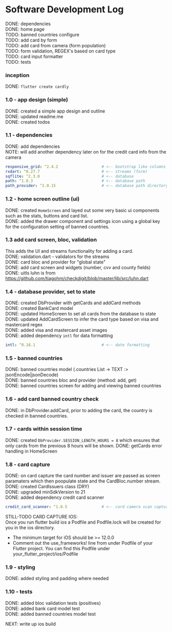# Software Development Log


DONE: dependencies <br/>
DONE: home page <br/>
TODO: banned countries configure <br/>
TODO: add card by form <br/>
TODO: add card from camera (form population) <br/>
TODO: form validation, REGEX's based on card type <br/>
TODO: card input formatter <br/>
TODO: tests


### inception
DONE: ```flutter create cardly```

### 1.0 - app design (simple)
DONE: created a simple app design and outline <br/>
DONE: updated readme.me  <br/>
DONE: created todos

### 1.1 - dependencies 
DONE: add dependencies <br/>
NOTE: will add another dependency later on for the credit card info from the camera <br/>
```yaml
responsive_grid: ^2.4.2                   # <-- bootstrap like columns and rows
rxdart: ^0.27.7                           # <-- streams (form)
sqflite: ^2.3.0                           # <-- database 
path: ^1.8.3                              # <-- database path
path_provider: ^2.0.15                    # <-- database path directory
```

### 1.2 - home screen outline (ui) 
DONE: created ``HomeScreen`` and layed out some very basic ui components such as the stats, buttons and card list. <br/>
DONE: added the drawer component and settings icon using a global key for the configuration setting of banned countries.


### 1.3 add card screen, bloc, validation
This adds the UI and streams functionality for adding a card. <br/>
DONE: validation.dart - validators for the streams <br/>
DONE: card bloc and provider for "global state" <br/>
DONE: add card screen and widgets (number, cvv and county fields) <br/>
DONE: uitls luhn is from https://github.com/tiagohm/checkdigit/blob/master/lib/src/luhn.dart

### 1.4 - database provider, set to state
DONE: created DbProvider with getCards and addCard methods <br/>
DONE: created BankCard model  <br/>
DONE: updated HomeScreen to set all cards from the database to state <br/>
DONE: updated AddCardScreen to infer the card type based on visa and mastercard regex <br/>
DONE: added visa and mastercard asset images <br/>
DONE: added dependency ```intl``` for data formatting 
```yaml
intl: ^0.18.1                             # <-- date formatting
```

### 1.5 - banned countries 
DONE: banned countries model (.countries List<String> -> TEXT :> jsonEncode|jsonDecode) <br/>
DONE: banned countries bloc and provider (method: add, get) <br/>
DONE: banned countries screen for adding and viewing banned countries 

### 1.6 - add card banned country check 
DONE: in DbProvider.addCard, prior to adding the card, the country is checked in banned countries. 

### 1.7 - cards within session time 
DONE: created ```DbProvider.SESSION_LENGTH_HOURS = 8``` which ensures that only cards from the
previous 8 hours will be shown. 
DONE: getCards error handling in HomeScreen 


### 1.8 - card capture
DONE: on card capture the card number and issuer are passed as screen paramaters which then poopulate state and the CardBloc.number stream. <br/>
DONE: created CardIssuers class (DRY) <br/>
DONE: upgraded minSdkVersion to 21 <br/>
DONE: added dependency credit card scanner 

```yaml
credit_card_scanner: ^1.0.5               # <-- card camera scan capture
```

STILL-TODO CARD CAPTURE IOS: <br/>
Once you run flutter build ios a Podfile and Podfile.lock will be created for you in the ios directory.
- The minimum target for iOS should be >= 12.0.0
- Comment out the use_frameworks! line from under Podfile of your Flutter project.  You can find this Podfile under your_flutter_project/ios/Podfile


### 1.9 - styling 
DONE: added styling and padding where needed <br/>

### 1.10 - tests
DONE: added bloc validation tests (positives) <br/>
DONE: added bank card model test <br/>
DONE: added banned countries model test 


NEXT:
write up
ios build